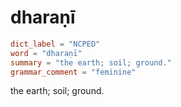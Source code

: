 # dharaṇī

``` toml
dict_label = "NCPED"
word = "dharaṇī"
summary = "the earth; soil; ground."
grammar_comment = "feminine"
```

the earth; soil; ground.


